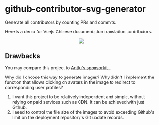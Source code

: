 # github-contributor-svg-generator

Generate all contributors by counting PRs and commits.

Here is a demo for Vuejs Chinese documentation translation contributors.

<p align="center">
  <img src="https://cdn.jsdelivr.net/gh/ShenQingchuan/github-contributor-svg-generator@main/dist/vuejs-translations/docs-zh-cn.png" />
</p>

## Drawbacks

You may compare this project to [Antfu's sponsorkit](https://github.com/antfu/sponsorkit)...

Why did I choose this way to generate images? Why didn't I implement the function that allows clicking on avatars in the image to redirect to corresponding user profiles?

1. I want this project to be relatively independent and simple, without relying on paid services such as CDN. It can be achieved with just Github.
2. I need to control the file size of the images to avoid exceeding Github's limit on the deployment repository's Git update records.
